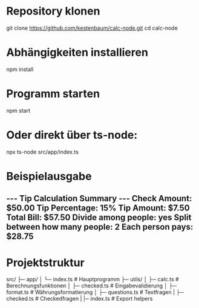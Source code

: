 # Repository klonen
git clone https://github.com/kestenbaum/calc-node.git
cd calc-node

# Abhängigkeiten installieren
npm install

# Programm starten
npm start

# Oder direkt über ts-node:
npx ts-node src/app/index.ts

# Beispielausgabe
--- Tip Calculation Summary ---
Check Amount: $50.00
Tip Percentage: 15%
Tip Amount: $7.50
Total Bill: $57.50
Divide among people: yes
Split between how many people: 2
Each person pays: $28.75
-------------------------------

# Projektstruktur
src/
 ├─ app/
 │   └─ index.ts          # Hauptprogramm
 ├─ utils/
 │   ├─ calc.ts           # Berechnungsfunktionen
 │   ├─ checked.ts        # Eingabevalidierung
 │   ├─ format.ts         # Währungsformatierung
 │   ├─ questions.ts      # Textfragen
 |   ├─ checked.ts        # Checkedfragen
 |   |─ index.ts          # Export helpers